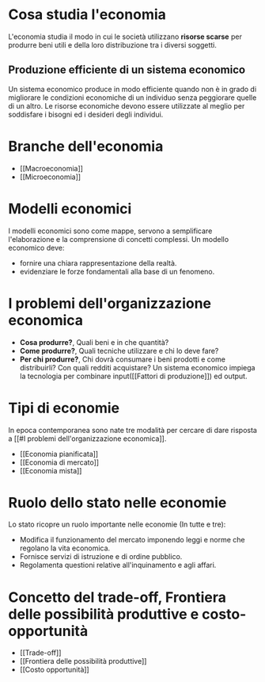 # Cosa studia l'economia
L'economia studia il modo in cui le società utilizzano **risorse scarse** per produrre beni utili e della loro distribuzione tra i diversi soggetti.
## Produzione efficiente di un sistema economico
Un sistema economico produce in modo efficiente quando non è in grado di migliorare le condizioni economiche di un individuo senza peggiorare quelle di un altro.
Le risorse economiche devono essere utilizzate al meglio per soddisfare i bisogni ed i desideri degli individui.
# Branche dell'economia
- [[Macroeconomia]]
- [[Microeconomia]]
# Modelli economici
I modelli economici sono come mappe, servono a semplificare l'elaborazione e la comprensione di concetti complessi.
Un modello economico deve:
- fornire una chiara rappresentazione della realtà.
- evidenziare le forze fondamentali alla base di un fenomeno.
# I problemi dell'organizzazione economica
- **Cosa produrre?**, Quali beni e in che quantità?
- **Come produrre?**, Quali tecniche utilizzare e chi lo deve fare?
- **Per chi produrre?**, Chi dovrà consumare i beni prodotti e come distribuirli? Con quali redditi acquistare?
Un sistema economico impiega la tecnologia per combinare input([[Fattori di produzione]]) ed output.
# Tipi di economie
In epoca contemporanea sono nate tre modalità per cercare di dare risposta a [[#I problemi dell'organizzazione economica]].
- [[Economia pianificata]]
- [[Economia di mercato]]
- [[Economia mista]]
# Ruolo dello stato nelle economie
Lo stato ricopre un ruolo importante nelle economie (In tutte e tre):
- Modifica il funzionamento del mercato imponendo leggi e norme che regolano la vita economica.
- Fornisce servizi di istruzione e di ordine pubblico.
- Regolamenta questioni relative all'inquinamento e agli affari.
# Concetto del trade-off, Frontiera delle possibilità produttive e costo-opportunità
- [[Trade-off]]
- [[Frontiera delle possibilità produttive]]
- [[Costo opportunità]]
